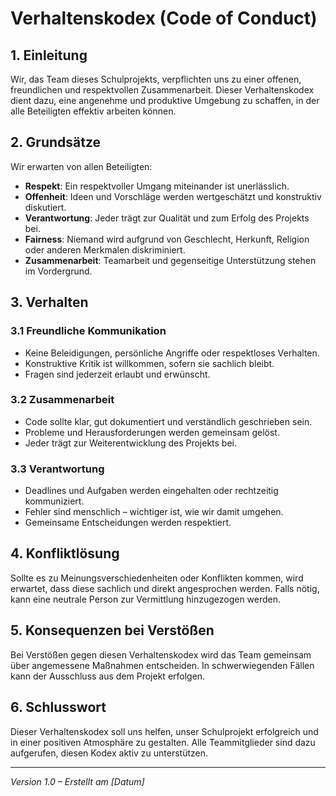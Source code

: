 # Verhaltenskodex (Code of Conduct)

## 1. Einleitung
Wir, das Team dieses Schulprojekts, verpflichten uns zu einer offenen, freundlichen und respektvollen Zusammenarbeit. Dieser Verhaltenskodex dient dazu, eine angenehme und produktive Umgebung zu schaffen, in der alle Beteiligten effektiv arbeiten können.

## 2. Grundsätze
Wir erwarten von allen Beteiligten:
- **Respekt**: Ein respektvoller Umgang miteinander ist unerlässlich.
- **Offenheit**: Ideen und Vorschläge werden wertgeschätzt und konstruktiv diskutiert.
- **Verantwortung**: Jeder trägt zur Qualität und zum Erfolg des Projekts bei.
- **Fairness**: Niemand wird aufgrund von Geschlecht, Herkunft, Religion oder anderen Merkmalen diskriminiert.
- **Zusammenarbeit**: Teamarbeit und gegenseitige Unterstützung stehen im Vordergrund.

## 3. Verhalten
### 3.1 Freundliche Kommunikation
- Keine Beleidigungen, persönliche Angriffe oder respektloses Verhalten.
- Konstruktive Kritik ist willkommen, sofern sie sachlich bleibt.
- Fragen sind jederzeit erlaubt und erwünscht.

### 3.2 Zusammenarbeit
- Code sollte klar, gut dokumentiert und verständlich geschrieben sein.
- Probleme und Herausforderungen werden gemeinsam gelöst.
- Jeder trägt zur Weiterentwicklung des Projekts bei.

### 3.3 Verantwortung
- Deadlines und Aufgaben werden eingehalten oder rechtzeitig kommuniziert.
- Fehler sind menschlich – wichtiger ist, wie wir damit umgehen.
- Gemeinsame Entscheidungen werden respektiert.

## 4. Konfliktlösung
Sollte es zu Meinungsverschiedenheiten oder Konflikten kommen, wird erwartet, dass diese sachlich und direkt angesprochen werden. Falls nötig, kann eine neutrale Person zur Vermittlung hinzugezogen werden.

## 5. Konsequenzen bei Verstößen
Bei Verstößen gegen diesen Verhaltenskodex wird das Team gemeinsam über angemessene Maßnahmen entscheiden. In schwerwiegenden Fällen kann der Ausschluss aus dem Projekt erfolgen.

## 6. Schlusswort
Dieser Verhaltenskodex soll uns helfen, unser Schulprojekt erfolgreich und in einer positiven Atmosphäre zu gestalten. Alle Teammitglieder sind dazu aufgerufen, diesen Kodex aktiv zu unterstützen.

---
*Version 1.0 – Erstellt am [Datum]*

